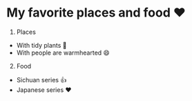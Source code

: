 # My favorite places and food :heart:
1. Places 
- With tidy plants :palm_tree: 
- With people are warmhearted :smile: 
2. Food
- Sichuan series :+1:
- Japanese series :heart:  
